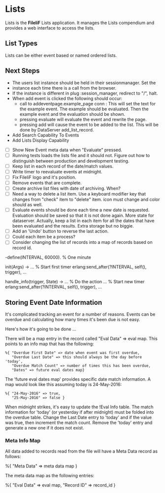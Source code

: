# Lists

Lists is the **FileliF** Lists application. It manages the Lists compendium and provides a web interface to access the lists.

## List Types

Lists can be either event based or named ordered lists.

## Next Steps

- The users list instance should be held in their sessionmanager. Set the
- instance each time there is a call from the browser.
- If the instance is different in plug :session_manager, redirect to "/", halt.
- When add event is clicked the following should occur:
  - call to addeventpage.example_page conn : This will set the text for the example event. The example should be evaluated. Then the example event and the evaluation should be shown.
  - pressing evaluate will evaluate the event and rewrite the page.
  - pressing add will cause the event to be added to the list. This will be done by DataServer add_list_record.
- Add Search Capability To Events
- Add Lists Display Capability
- [ ] Show New Event meta data when "Evaluate" pressed.
- [ ] Running tests loads the lists file and it should not. Figure out how to distinguish between production and development testing.
- [ ] Keep list in each record of the date/match values.
- [ ] Write timer to reevaluate events at midnight.
- [ ] Fix FileliF logo and it's position.
- [ ] Remove events that are complete.
- [ ] Create archive list files with date of archiving. When?
- [ ] Need a way to delete a list item. Use a keyboard modifier key that changes from "check" item to "delete" item. icon must change and color should as well.
- [ ] Evaluate events should be done each time a new date is requested. Evaluation should be saved so that it is not done again. More state for dataserver. Actually, keep a list in each item for all the dates that have been evaluated and the results. Extra storage but no biggie.
- [ ] Add an 'Undo' button to reverse the last action.
- [ ] Could each item be a process?
- [ ] Consider changing the list of records into a map of records based on record id.

-define(INTERVAL, 60000). % One minute

init(Args) ->
   ... % Start first timer
   erlang:send_after(?INTERVAL, self(), trigger),
   ...

handle_info(trigger, State) ->
   ... % Do the action
   ... % Start new timer
   erlang:send_after(?INTERVAL, self(), trigger),
   ...

## Storing Event Date Information
It's complicated tracking an event for a number of reasons. Events can be overdue and calculating how many times it's been due is not easy.

Here's how it's going to be done ...

There will be a map entry in the record called "Eval Data" => eval map.
This points to an info map that has the following:

    %{ "Overdue First Date" => date when event was first overdue,
       "Overdue Last Date" => this should always be the day before 'today',
       "Overdue Match Count" => number of times this has been overdue,
       "Dates" => future eval dates map}

The 'future eval dates map' provides specific date match information. A map would look like this assuming today is 24-May-2016:

    %{ "24-May-2016" => true,
       "25-May-2016" => false }

When midnight strikes, it's easy to update the !Eval Info table. The match information for 'today' (or yesterday if after midnight) must be folded into the overdue table. Change the Last Date entry to 'today' and if the value was true, then increment the match count. Remove the 'today' entry and generate a new one if it does not exist.

### Meta Info Map
All data added to records read from the file will have a Meta Data record as follows:

  %{ "Meta Data" => meta data map }

  The meta data map as the following entries:

  %{ "Eval Data" => eval map,
     "Record ID" => record_id }
